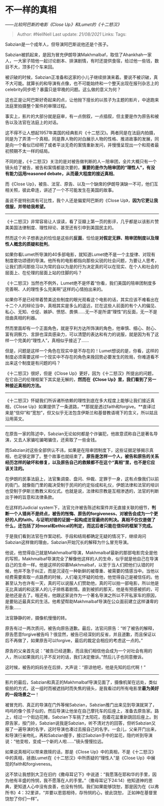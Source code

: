 # 不一样的真相
*——比较阿巴斯的电影《Close Up》和Lumet的《十二怒汉》*

> Author: #NellNell 
> Last update: *21/08/2021* 
> Links:
> Tags: 

Sabzian是一个成年人，但导演阿巴斯说他还是个孩子。

Sabzian被抓起来，是因为冒充伊朗导演Makhmalbaf，取信了Ahankhah一家人，一大家子陪他一起讨论剧本、排演剧情，有时还提供食宿，给过他一些钱，数目不大，顶多打个车来回。

被识破的时候，Sabzian正准备和这家的小儿子继续排演来着。要说不被识破，真不大可能。就算长的和导演有点像，也不可能始终和一个整天出现在报刊杂志上的celebrity同步吧？暴露只是早晚的问题。这么做的意义为何？

这也正是让阿巴斯好奇起来的点，让他抛下擅长的以孩子为主题的影片，中途跑来法庭里拍摄整个案件的审理过程。

事实上，影片的大部分就是庭审，有一点倒叙，一点插叙，但主要是作为原告和被告以及法官在法庭上的对话。

这不得不让人想起1957年美国的经典影片《十二怒汉》。两者同是在法庭内拍摄，同是为了弄清一个真相，同是靠人物的对白展示人物的性格、推进故事的发展，同是向一个看似已经明了或者平淡无奇的案情重新发问，并慢慢呈现出一个和观者最初预期不太一样的结局。

不同的是，《十二怒汉》关注的是对被告做判断的人－陪审团，全片大概只有一个镜头给了被告，被告和案情都是次要的，**重要的是作为陪审团的“理性人”，有没有能力运用reasoned debate，从而最大程度的接近真相**。

而《Close Up》，被告、法官、原告、以及一个缺席的伊朗导演缺一不可，他们互相关照，彼此牵连，讲述了一个不可能发生在美国的故事。

虽说不是特别具有可比性，我个人还是偏爱阿巴斯的《Close Up》，**因为它更让我信服，并带给我希望。**

---

《十二怒汉》非常容易让人误读，看了豆瓣上第一页的影评，几乎都是以该影片赞美美国法律制度、理性辩论、甚至还有引申到美国民主的。

然而这个片子想表达的恰恰是这些的**反面**，恰恰是**对假定无罪、陪审团制度以及理性人概念的质疑和批判**。

如果你看Lumet所导演的40多部电影，就知道Lumet绝不是一个主旋律、对现有制度歌功颂德的导演。他所有的电影都指向那些尖锐的社会问题，为要让人思考，让我们质问那些习以为常的自以为是的行为决定真的可以在现实、在个人和社会的层面上、在伦理的层面上站的住脚的吗？

《十二怒汉》当然也不例外，Lumet绝不是怀着“你看，我们美国的陪审团制度多完善啊、人的理性多么完美啊”这样的心情拍出来的。

如果你不是已经带着赞美这些制度的眼光观看这个电影的话，其实应该不难看出在十二个人的辩论当中，真相其实是多么的遥远，拦在这些人前面的有个人的偏见、私心、无知、仓促、嫉妒、愤怒、畏惧……无一不是所谓“理性”的反面，无一不是扭曲真相的利器。

然而里面却有一个正面角色，就是亨利方达所饰演的角色，他审慎、细心、耐心、富有洞察力、言辞也深具感染力，可以清楚的表达和有力的说服，就是因为有了这样一个完美的“理性人”，真相似乎接近了……

但是，问题是这样一个角色在现实中是不存在的！Lumet想说的是，你看，这样的制度必须需要这样一个现实中不存在的角色来挽回势必要发生的败局，你难道看不出来这个制度是有问题的吗？

《十二怒汉》很好，但是《Close Up》更好，因为《十二怒汉》所提出的问题，在它自己的伦理框架下其实是无解的，**然而在《Close Up》里，我们看到了另一种接近真相的方法。**

---

《十二怒汉》怀疑我们所诉诸所依赖的理性到底在多大程度上能够让我们接近真相，《Close Up》如果提供了一条道路，**那就是透过faith和forgive。**直译过来是“信仰”和“宽恕”，但又似乎无法包含伊斯兰和基督教语境下的含义，所以姑且沿用英文。

---

在原告一家的陈述中，Sabzian无论如何都是个诈骗犯，他故意谎称自己是著名导演，又去人家骗吃骗喝骗住，还索取了一些金钱。

而Sabzian对这些全部供认不讳，如果是在陪审团制度下，这些证据足够揭示真相，也足够定罪了。整个故事也就结束了。**原告是怎样一个人，被告和原告的关系经历怎样的破坏和修复，以及原告自己的救赎都不在这个“真相”里，也不是它应该关注的。**

在伊朗的民事法庭上，法官集调查、盘问、仲裁、定罪于一身，这有点像我们以前的衙门。就像衙门里的裁决受制于民间的约定俗成和礼仪，伊朗法律和法官的培训也受制于伊斯兰教教义和仪式。也就是说，法律和宗教是互相渗透的，法官的判断出于神的旨意和法律条款。

在这样的Judicial system下，法官允许被告陈述和案件并无直接关联的细节，**判断一个人错尚不是终点，被告的怅悔、原告的forgiveness、对被告会成为一个更好的人的faith，与证明对错的证据一起构成法官最终的判决。真相不仅仅是做了什么，还包括了对moral和ethical的判定，而这后者只能在信仰的框架下完成。**

于是我们看到法官在作案动机、手段和结局都确定无疑的情况下，继续询问Sabzian这样做的理由，Sabzian开始冗长的解释为什么冒充导演。

他说，他觉得自己就是Makhmalbaf导演，Makhmalbaf最新的那部电影完全是他的写照，Makhmalbaf导演完全了解像他这样的人的生命，似乎就是他自己在导演自己的生命一样。他是这样的仰慕Makhmalbaf，以至于当人们把他们认错的时候，他并不急于纠正，而是沉浸在一种新鲜的被尊重、被需要的情感当中。当他以经费需要索取一点路费的时候，人们毫无怀疑的给他，他觉得自己是被信任的。他甚至认为也许有一天，真的可以说服人们赞助他，真的可以拍一部电影，所以他是无比真诚的和这家人的儿子排练着剧情。直到被抓的那天，他是有预感被抓的，可是他还是去了。哦还有，他跟这家说作为一个著名导演之所以不开私家车的原因，是要贴近最真实的生活。他希望帮助Makhmalbaf导演在公众面前建立这样谦卑的形象……

法官静静的听，摄像机慢慢的转。

原告有过一两次质问，被告向原告道歉。最后，法官问原告：“听了被告的解释，原告愿意forgive被告吗？很显然，被告已经深刻的反省，并且道歉，而且保证以后不再做了，如果原告可以forgive，最后的裁定会相应的考虑这一点的。”

原告的父亲首先说：“被告已经道歉，而且我们相信他会成为一个对社会有用的人，所以如果我的儿子不反对的话，我们决定撤诉。”然后儿子也同意撤诉。

这时候，被告的妈妈坐在后排，大声说：“原谅他吧，他是先知的后代啊！”

---

影片的最后，Sabzian和真正的Makhmalbaf导演见面了，摄像机架在远处，类似偷拍的方式，这一组时而被遮挡时而失焦的镜头，是我看过的所有电影里**最为美好的一段场景之一**！

被冒充的、真正的导演在门外等候Sabzian，Sabzian推门出来见到导演就哭了，呜呜的像个孩子似的，然后导演让他坐在自己摩托车的后座上，准备去原告家。路上，经过一个街边花摊，Sabzian下车挑了太阳花，抱着花盆重新跳回后座上。到原告家，按门铃，Sabzian说我是Sabzian，听不清对方的回答，但听Sabzian又报了一遍导演的名字，这时导演也凑过去报自己的名字。一会儿，父亲开门出来，和导演行亲吻礼，再和Sabzian握手，接过Sabzian手中的盆花，隐约听到导演说：“他变啦，变成一个新的人啦……”镜头慢慢拉远。

如果说真相可以带来救赎的话，那是《Close Up》中的真相，不是《十二怒汉》中的真相，拯救Lumet在《十二怒汉》中所质疑的“理性人”是《Close Up》中展现的faith和forgiveness。

这不禁让我想到大卫在旧约《撒母耳记下》中说道：“我愿落在耶和华的手里，因为他有丰盛的怜悯，我不愿落在人的手里。”（撒母耳记下24:14）他知道神的恩典，更知道人心中没有良善，也没有怜悯。我们如果能够饶恕，那是因为在《以弗所书》4：32里讲，“并要以恩慈相待，存怜悯的心，彼此饶恕， 正如神在基督里饶恕了你们一样”。